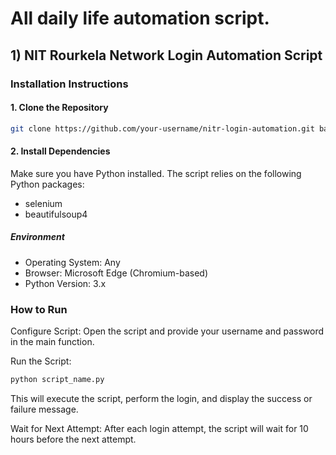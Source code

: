 # All daily life automation script.
## 1) NIT Rourkela Network Login Automation Script

### Installation Instructions

#### 1. Clone the Repository
```bash
git clone https://github.com/your-username/nitr-login-automation.git bash
```
#### 2. Install Dependencies
Make sure you have Python installed. The script relies on the following Python packages:

- selenium
- beautifulsoup4

##### Environment
- Operating System: Any
- Browser: Microsoft Edge (Chromium-based)
- Python Version: 3.x
### How to Run
Configure Script:
Open the script and provide your username and password in the main function.

Run the Script:

```bash
python script_name.py
```
This will execute the script, perform the login, and display the success or failure message.

Wait for Next Attempt:
After each login attempt, the script will wait for 10 hours before the next attempt.

